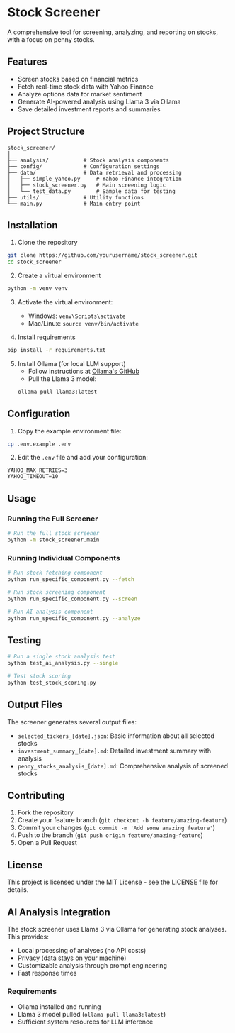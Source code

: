 # Stock Screener

A comprehensive tool for screening, analyzing, and reporting on stocks, with a focus on penny stocks.

## Features

- Screen stocks based on financial metrics
- Fetch real-time stock data with Yahoo Finance
- Analyze options data for market sentiment
- Generate AI-powered analysis using Llama 3 via Ollama
- Save detailed investment reports and summaries

## Project Structure

```
stock_screener/
│
├── analysis/           # Stock analysis components
├── config/             # Configuration settings
├── data/               # Data retrieval and processing
│   ├── simple_yahoo.py     # Yahoo Finance integration
│   ├── stock_screener.py   # Main screening logic
│   └── test_data.py        # Sample data for testing
├── utils/              # Utility functions
└── main.py             # Main entry point
```

## Installation

1. Clone the repository
```bash
git clone https://github.com/yourusername/stock_screener.git
cd stock_screener
```

2. Create a virtual environment
```bash
python -m venv venv
```

3. Activate the virtual environment:
   - Windows: `venv\Scripts\activate`
   - Mac/Linux: `source venv/bin/activate`

4. Install requirements
```bash
pip install -r requirements.txt
```

5. Install Ollama (for local LLM support)
   - Follow instructions at [Ollama's GitHub](https://github.com/ollama/ollama)
   - Pull the Llama 3 model:
   ```bash
   ollama pull llama3:latest
   ```

## Configuration

1. Copy the example environment file:
```bash
cp .env.example .env
```

2. Edit the `.env` file and add your configuration:
```
YAHOO_MAX_RETRIES=3
YAHOO_TIMEOUT=10
```

## Usage

### Running the Full Screener

```bash
# Run the full stock screener
python -m stock_screener.main
```

### Running Individual Components

```bash
# Run stock fetching component
python run_specific_component.py --fetch

# Run stock screening component
python run_specific_component.py --screen

# Run AI analysis component
python run_specific_component.py --analyze
```

## Testing

```bash
# Run a single stock analysis test
python test_ai_analysis.py --single

# Test stock scoring
python test_stock_scoring.py
```

## Output Files

The screener generates several output files:

- `selected_tickers_[date].json`: Basic information about all selected stocks
- `investment_summary_[date].md`: Detailed investment summary with analysis
- `penny_stocks_analysis_[date].md`: Comprehensive analysis of screened stocks

## Contributing

1. Fork the repository
2. Create your feature branch (`git checkout -b feature/amazing-feature`)
3. Commit your changes (`git commit -m 'Add some amazing feature'`)
4. Push to the branch (`git push origin feature/amazing-feature`)
5. Open a Pull Request

## License

This project is licensed under the MIT License - see the LICENSE file for details.

## AI Analysis Integration

The stock screener uses Llama 3 via Ollama for generating stock analyses. This provides:
- Local processing of analyses (no API costs)
- Privacy (data stays on your machine)
- Customizable analysis through prompt engineering
- Fast response times

### Requirements

- Ollama installed and running
- Llama 3 model pulled (`ollama pull llama3:latest`)
- Sufficient system resources for LLM inference 